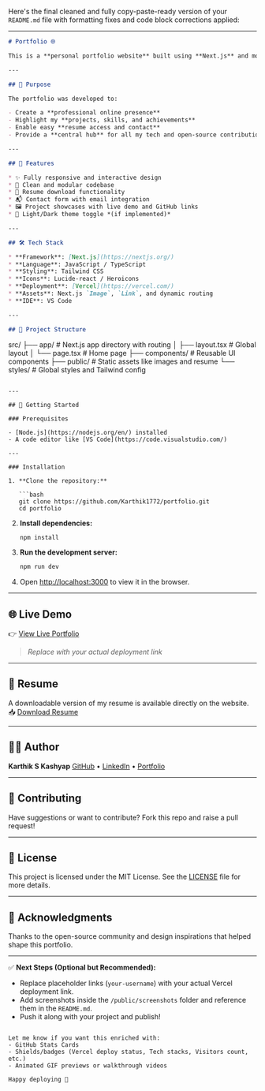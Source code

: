 Here's the final cleaned and fully copy-paste-ready version of your `README.md` file with formatting fixes and code block corrections applied:

---

```markdown
# Portfolio 🌐

This is a **personal portfolio website** built using **Next.js** and modern frontend technologies. It showcases my work, skills, and experiences in a professional and responsive format. Designed to reflect my passion for **clean code, performance**, and **aesthetic user interfaces**, this portfolio serves as a digital identity for potential recruiters, collaborators, and clients.

---

## 🎯 Purpose

The portfolio was developed to:

- Create a **professional online presence**
- Highlight my **projects, skills, and achievements**
- Enable easy **resume access and contact**
- Provide a **central hub** for all my tech and open-source contributions

---

## 🚀 Features

* ✨ Fully responsive and interactive design  
* 🧠 Clean and modular codebase  
* 📄 Resume download functionality  
* 📬 Contact form with email integration  
* 🖼️ Project showcases with live demo and GitHub links  
* 🌙 Light/Dark theme toggle *(if implemented)*

---

## 🛠️ Tech Stack

* **Framework**: [Next.js](https://nextjs.org/)  
* **Language**: JavaScript / TypeScript  
* **Styling**: Tailwind CSS  
* **Icons**: Lucide-react / Heroicons  
* **Deployment**: [Vercel](https://vercel.com/)  
* **Assets**: Next.js `Image`, `Link`, and dynamic routing  
* **IDE**: VS Code

---

## 📁 Project Structure

```

src/
├── app/              # Next.js app directory with routing
│   ├── layout.tsx    # Global layout
│   └── page.tsx      # Home page
├── components/       # Reusable UI components
├── public/           # Static assets like images and resume
└── styles/           # Global styles and Tailwind config

````

---

## 🚧 Getting Started

### Prerequisites

- [Node.js](https://nodejs.org/en/) installed  
- A code editor like [VS Code](https://code.visualstudio.com/)

---

### Installation

1. **Clone the repository:**

   ```bash
   git clone https://github.com/Karthik1772/portfolio.git
   cd portfolio
````

2. **Install dependencies:**

   ```bash
   npm install
   ```

3. **Run the development server:**

   ```bash
   npm run dev
   ```

4. Open [http://localhost:3000](http://localhost:3000) to view it in the browser.

---

## 🌐 Live Demo

👉 [View Live Portfolio](https://your-username.vercel.app)

> *Replace with your actual deployment link*

---

## 📄 Resume

A downloadable version of my resume is available directly on the website.
📥 [Download Resume](https://your-username.vercel.app/resume/Karthik_S_Kashyap.pdf)

---

## 🧑‍💻 Author

**Karthik S Kashyap**
[GitHub](https://github.com/Karthik1772) • [LinkedIn](https://linkedin.com/in/karthik1772) • [Portfolio](https://your-username.vercel.app)

---

## 🤝 Contributing

Have suggestions or want to contribute? Fork this repo and raise a pull request!

---

## 📄 License

This project is licensed under the MIT License. See the [LICENSE](LICENSE) file for more details.

---

## 🏁 Acknowledgments

Thanks to the open-source community and design inspirations that helped shape this portfolio.

---

✅ **Next Steps (Optional but Recommended):**

* Replace placeholder links (`your-username`) with your actual Vercel deployment link.
* Add screenshots inside the `/public/screenshots` folder and reference them in the `README.md`.
* Push it along with your project and publish!

```

Let me know if you want this enriched with:
- GitHub Stats Cards  
- Shields/badges (Vercel deploy status, Tech stacks, Visitors count, etc.)  
- Animated GIF previews or walkthrough videos  

Happy deploying 🚀
```
